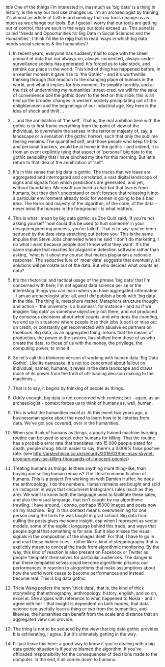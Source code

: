  *title* One of the things I'm interested in, inasmuch as 'big data' is a thing in history, is the way our tool use changes us. I'm an archaeologist by training; it's almost an article of faith in archaeology that our tools change us as much as we change our tools. But I guess I worry that our tools are getting out of control, that we exult in the ways our tools exceed us. This panel is called 'Needs and Opportunities for Big Data in Social Sciences and the Humanities'; I think I'd like to rejig that to read 'ways in which big data needs social sciences & the humanities'/

1. In recent years, everyone has suddenly had to cope with the sheer amount of data that our always-on, always-connected, always-under-surveillance society has generated. It's forced us to take stock, and rethink our place in the world. This kind of thing has happened before; in an earlier moment it gave rise to 'the Gothic' - and it's worthwhile thinking through *that* reaction to the changing place of humans in the world, and what it implies for *this* moment. To simplify horribly, and at the risk of undermining my humanities' street-cred, we will for the sake of convenience boil the gothic down to the text on this slide; this is all tied up the broader changes in western society precipitating out of the enlightenment and the beginnings of our industrial age. Key here is the idea of shock and thrill ...

2. ...and the annihilation of 'the self'. That is, the real ambition here with the gothic is to first frame everything from the point of view of the individual, to overwhelm the senses in the terror or majesty of, say, a landscape or a sensation (the gothic horror), such that only the sublime feeling remains. The quantified self, and those people who keep fit-bits and personal trackers, would be at home in the gothic - and indeed, it is from an event explicitly tying that aspect of 'personal' big data to the gothic sensibility that I have pinched my title for this morning. But let's return to that idea of the annihilation of 'self'.

3.  It's in this sense that big data is gothic. The traces that we leave are aggregated and interrogated and correlated, a vast digital landscape of signs and signals from which predictions are generated; and yet, without foundation. Microsoft can build a chat-bot that learns from humans, but they don't understand or can't foresee that releasing it into a particular environment already toxic for women is going to be a bad idea. The terror and majesty of the algorithm, of the code, of the data - never mind the humans in the foreground - is what matters.

4. This is what I mean by big data gothic: as Zoe Quin said, 'if you're not asking yourself 'how could this be used to hurt someone' in your design/engineering process, you've failed'. That is to say: you've been seduced by the data vista stretching out before you. This is the same impulse that Steve Jobs channeled when he said 'I don't do marketing, I do what I want because people don't know what they want'. It's the same impulse that reaches for plagiarism detection software rather than asking, 'what is it about my course that makes plagiarism a rationale response'. The seductive lure of 'moar data' suggests that eventually, all solutions will percolate out of the data. But who decides what *counts* as data?

5. It's the rhetorical and tactical usage of the phrase 'big data' that I'm concerned with here; I'm not against data science per se or the interesting things you can learn when you have aggregated information - I am an archaeologist after all, and I *did* publish a book with 'big data' in the title. The thing is, metaphors matter. Metaphors structure thought and action - 'the university is a business', for instance - and so if we imagine 'big data' as somehow objectively out there, and not produced by conscious decisions about *what counts*, and *who does the counting*, we end up in situations where people lose their jobs (uber!) or miss out on credit, or constantly get reconnected with abusive ex partners on facebook. Big data, as an aggregated thing, means that the means of production, the power in the system, has shifted from those of us who create the data, to those of us with the money, the privilege, the computing power, to mine it.

6. So let's call this blinkered version of working with human data 'Big Data Gothic'. Like its namesake, it's not too concerned about fallout on individual, named, humans; it revels in the data landscape and draws much of its power from the thrill of off-loading decision making to the machines...

7. That is to say, it begins by thinking of people as things.

8. Oddly enough, big data is not concerned with context; but - again, as an archaeologist - context forces us to think of humans as, well, human.

9. This is what the humanities excel at. At this event two years ago, a businessman spoke about the need to learn how to tell stories from data. We've got you covered, over in the humanities.

10. When you think of humans as things, a poorly trained machine learning routine can be used to target other humans for killing. That the routine has a probable error rate that translates into 15 000 people slated for death, people shrug. Much easier to say, there's a 0.008% false positive rate. (see http://arstechnica.co.uk/security/2016/02/the-nsas-skynet-program-may-be-killing-thousands-of-innocent-people/)

11. Treating humans as things. Is there anything more thing-like, than buying and selling human remains? The literal commodification of humans. This is a project I'm working on with Damien Huffer; he does the anthropology, I do the numbers. Human remains are bought and sold on Instagram in ways that circumvent Instagram's rules (such as they are). We want to know both the language used to facilitate these sales, and also the visual language, that isn't caught by my algorithmic trawling. I have around, I donno, perhaps 15000 images and posts now on my machine. 'Big' in this context means: overwhelming for one person using the tools he was taught in grad school. Big data from culling the posts gives me some insight, esp when I represent as vector models, some of the explicit language behind this trade, and ways that people signal that something is for sale. But it also misses the visual signals in the composition of the images itself. For that, I have to go in and read these hidden cues - rather like a kind of steganography that is explicitly meant to conceal the trade from algorithmic monitoring. By the way, this kind of reaction is also present on Facebook or Twitter as people 'template' themselves for particular audiences. The danger is that these templated selves could become algorithmic prisons: our performances in reaction to alogorithms that make assumptions about how the world work cease to become performances and instead become real. This is big data gothic.

12. Tricia Wang prefers the term 'thick data', that is, the kind of thick storytelling that ethnography, anthropology, history, english, and so on, excel at. She argues with reference to what happened to Nokia - and I agree with her - that insight is dependent on both modes; that data science can usefully learn a thing or two from the humanities, and likewise, the humanities can benefit from the scale and distance that an aggregated view can provide.

13. The thing is not to be seduced by the view that big data gothic provides. It is exhilerating, I agree. But it's ultimately getting in the way.

14. I'll just leave this here: a good way to know if you're dealing with a big data gothic situation is if you've blamed the algorithm. If you've offloaded responsibility for the consequences of decisions made to the computer. In the end, it all comes down to humans.
